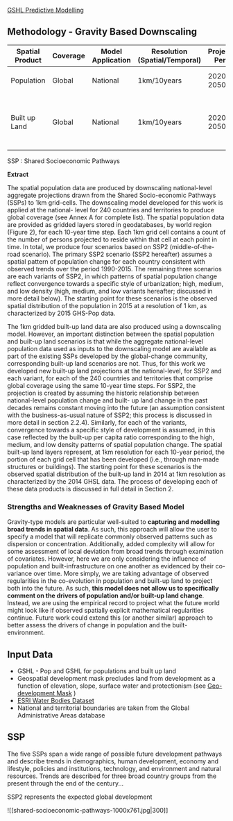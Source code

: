 [GSHL Predictive Modelling](https://human-settlement.emergency.copernicus.eu/documents/Projecting%20Global%20Population%20Grids%20to%202100.pdf)

## Methodology - Gravity Based Downscaling

| Spatial Product | Coverage | Model Application | Resolution (Spatial/Temporal) | Projection Period | Base Year      | Scenario | Units                             |
| --------------- | -------- | ----------------- | ----------------------------- | ----------------- | -------------- | -------- | --------------------------------- |
| Population      | Global   | National          | 1km/10years                   | 2020 - 2050       | 2015 (GHS-Pop) | SSP 2    | No. People                        |
| Built up Land   | Global   | National          | 1km/10years                   | 2020 - 2050       | 2014 GSHL      | SSP 2    | Portion (%) of grid cell built up |

SSP : Shared Socioeconomic Pathways

**Extract**

The spatial population data are produced by downscaling national-level aggregate
projections drawn from the Shared Socio-economic Pathways (SSPs) to 1km
grid-cells. The downscaling model developed for this work is applied at the national-
level for 240 countries and territories to produce global coverage (see Annex A for
complete list). The spatial population data are provided as gridded layers stored in
geodatabases, by world region (Figure 2), for each 10-year time step. Each 1km grid
cell contains a count of the number of persons projected to reside within that cell at
each point in time. In total, we produce four scenarios based on SSP2 (middle-of-the-
road scenario). The primary SSP2 scenario (SSP2 hereafter) assumes a spatial
pattern of population change for each country consistent with observed trends over
the period 1990-2015. The remaining three scenarios are each variants of SSP2, in
which patterns of spatial population change reflect convergence towards a specific
style of urbanization; high, medium, and low density (high, medium, and low variants
hereafter; discussed in more detail below). The starting point for these scenarios is
the observed spatial distribution of the population in 2015 at a resolution of 1 km, as
characterized by 2015 GHS-Pop data.

The 1km gridded built-up land data are also produced using a downscaling model.
However, an important distinction between the spatial population and built-up land
scenarios is that while the aggregate national-level population data used as inputs to
the downscaling model are available as part of the existing SSPs developed by the
global-change community, corresponding built-up land scenarios are not. Thus, for
this work we developed new built-up land projections at the national-level, for SSP2
and each variant, for each of the 240 countries and territories that comprise global
coverage using the same 10-year time steps. For SSP2, the projection is created by
assuming the historic relationship between national-level population change and built-
up land change in the past decades remains constant moving into the future (an
assumption consistent with the business-as-usual nature of SSP2; this process is
discussed in more detail in section 2.2.4). Similarly, for each of the variants,
convergence towards a specific style of development is assumed, in this case reflected
by the built-up per capita ratio corresponding to the high, medium, and low density
patterns of spatial population change. The spatial built-up land layers represent, at
1km resolution for each 10-year period, the portion of each grid cell that has been
developed (i.e., through man-made structures or buildings). The starting point for
these scenarios is the observed spatial distribution of the built-up land in 2014 at 1km
resolution as characterized by the 2014 GHSL data. The process of developing
each of these data products is discussed in full detail in Section 2.

### Strengths and Weaknesses of Gravity Based Model

Gravity-type models are particular well-suited to **capturing and
modelling broad trends in spatial data**. As such, this approach will allow the user to
specify a model that will replicate commonly observed patterns such as dispersion or
concentration. Additionally, added complexity will allow for some assessment of local
deviation from broad trends through examination of covariates. However, here we are
only considering the influence of population and built-infrastructure on one another as
evidenced by their co-variance over time. More simply, we are taking advantage of
observed regularities in the co-evolution in population and built-up land to project
both into the future. As such, **this model does not allow us to specifically comment on
the drivers of population and/or built-up land change**. Instead, we are using the
empirical record to project what the future world might look like if observed spatially
explicit mathematical regularities continue. Future work could extend this (or another
similar) approach to better assess the drivers of change in population and the built-
environment.
## Input Data

- GSHL - Pop and GSHL for populations and built up land
- Geospatial development mask precludes land from development as a function of elevation, slope, surface water and protectionism (see [Geo-development Mask](https://iopscience.iop.org/article/10.1088/1748-9326/11/8/084003) )
- [ESRI Water Bodies Dataset](https://www.arcgis.com/home/item.html?id=e750071279bf450cbd510454a80f2e63)
- National and territorial boundaries are taken from the Global Administrative Areas database
## SSP

The five SSPs span a wide range of possible future development pathways and
describe trends in demographics, human development, economy and lifestyle, policies
and institutions, technology, and environment and natural resources. Trends are
described for three broad country groups from the present through the end of the
century...

SSP2 represents the expected global development

![[shared-socioeconomic-pathways-1000x761.jpg|300]]